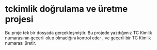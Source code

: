 # tckimlik doğrulama ve üretme projesi
Bu proje tek bir dosyada gerçekleşmiştir. Bu projede yazdığımız TC Kimlik numarasının geçerli olup olmadığını kontrol eder ,
ve geçerli bir TC Kimlik numarası üretir.
